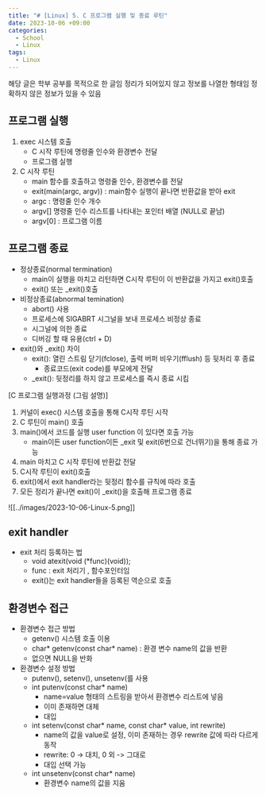 ```yaml
---
title: "# [Linux] 5. C 프로그램 실행 및 종료 루틴"
date: 2023-10-06 +09:00
categories:
  - School
  - Linux
tags:
  - Linux
---
```

해당 글은 학부 공부를 목적으로 한 글임
정리가 되어있지 않고 정보를 나열한 형태임
정확하지 않은 정보가 있을 수 있음

## 프로그램 실행
1. exec 시스템 호출
   * C 시작 루틴에 명령줄 인수와 환경변수 전달
   * 프로그램 실행
2. C 시작 루틴
   * main 함수를 호출하고 명령줄 인수, 환경변수를 전달
   * exit(main(argc, argv)) : main함수 실행이 끝나면 반환값을 받아 exit
   * argc : 명령줄 인수 개수 
   * argv[] 명령줄 인수 리스트를 나타내는 포인터 배열 (NULL로 끝남)
   * argv[0] : 프로그램 이름

## 프로그램 종료
* 정상종료(normal termination)
  * main이 실행을 마치고 리턴하면 C시작 루틴이 이 반환값을 가지고 exit()호출
  * exit() 또는 _exit()호출
* 비정상종료(abnormal temination)
  * abort() 사용
  * 프로세스에 SIGABRT 시그널을 보내 프로세스 비정상 종료
  * 시그널에 의한 종료
  * 디버깅 할 때 유용(ctrl + D)
* exit()와 _exit() 차이
  * exit(): 열린 스트림 닫기(fclose), 출력 버퍼 비우기(fflush) 등 뒷처리 후 종료
    * 종료코드(exit code)를 부모에게 전달
  * _exit(): 뒷정리를 하지 않고 프로세스를 즉시 종료 시킴

[C 프로그램 실행과정 (그림 설명)]
1. 커널이 exec() 시스템 호출을 통해 C시작 루틴 시작
2. C 루틴이 main() 호출
3. main()에서 코드를 실행 user function 이 있다면 호출 가능
   * main이든 user function이든 _exit 및 exit(6번으로 건너뛰기)을 통해 종료 가능
4. main 마치고 C 시작 루틴에 반환값 전달
5. C시작 루틴이 exit()호출
6. exit()에서 exit handler라는 뒷정리 함수를 규칙에 따라 호출
7. 모든 정리가 끝나면 exit()이 _exit()을 호출해 프로그램 종료

![[../images/2023-10-06-Linux-5.png]]
## exit handler
* exit 처리 등록하는 법
  * void atexit(void (*func)(void));
  * func : exit 처리기 , 함수포인터임
  * exit()는 exit handler들을 등록된 역순으로 호출


## 환경변수 접근
* 환경변수 접근 방법
  * getenv() 시스템 호출 이용
  * char* getenv(const char* name) : 환경 변수 name의 값을 반환
  * 없으면 NULL을 반화
* 환경변수 설정 방법
  * putenv(), setenv(), unsetenv(를 사용
  * int putenv(const char* name) 
    * name=value 형태의 스트링을 받아서 환경변수 리스트에 넣음
    * 이미 존재하면 대체
    * 대입
  * int setenv(const char* name, const char* value, int rewrite) 
    * name의 값을 value로 설정, 이미 존재하는 경우 rewrite 값에 따라 다르게 동작
    * rewrite: 0 -> 대치, 0 외 -> 그대로
    * 대입 선택 가능
  * int unsetenv(const char* name)
    * 환경변수 name의 값을 지움

